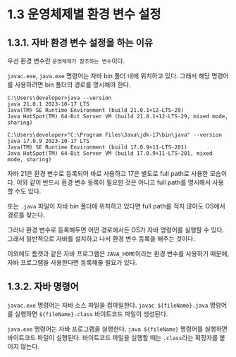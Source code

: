 # 1.3 운영체제별 환경 변수 설정

## 1.3.1. 자바 환경 변수 설정을 하는 이유

우선 환경 변수란 `운영체제가 참조하는 변수`이다.

`javac.exe`, `java.exe` 명령어는 자바 bin 폴더 내에 위치하고 있다. 그래서 해당 명령어를 사용하려면 bin 폴더의 경로를 명시해야 한다.

```
C:\Users\developer>java --version
java 21.0.1 2023-10-17 LTS
Java(TM) SE Runtime Environment (build 21.0.1+12-LTS-29)
Java HotSpot(TM) 64-Bit Server VM (build 21.0.1+12-LTS-29, mixed mode, sharing)

C:\Users\developer>"C:\Program Files\Java\jdk-17\bin\java" --version
java 17.0.9 2023-10-17 LTS
Java(TM) SE Runtime Environment (build 17.0.9+11-LTS-201)
Java HotSpot(TM) 64-Bit Server VM (build 17.0.9+11-LTS-201, mixed mode, sharing)
```

자바 21은 환경 변수로 등록되어 바로 사용하고 17은 별도로 full path로 사용한 모습이다. 이와 같이 반드시 환경 변수 등록이 필요한 것은 아니고 full path를 명시해서 사용할 수도 있다.

또는 `.java` 파일이 자바 bin 폴더에 위치하고 있다면 full path를 적지 않아도 OS에서 경로를 찾는다.

그러나 환경 변수로 등록해두면 어떤 경로에서든 OS가 자바 명령어를 실행할 수 있다. 그래서 일반적으로 자바를 설치하고 나서 환경 변수 등록을 해주는 것이다.

이외에도 톰캣과 같은 자바 프로그램은 `JAVA_HOME`이라는 환경 변수를 사용하기 때문에, 자바 프로그램을 사용한다면 등록해줄 필요가 있다.

## 1.3.2. 자바 명령어

`javac.exe` 명령어는 자바 소스 파일을 컴파일한다. `javac ${fileName}.java` 명령어를 실행하면 `${fileName}.class` 바이트코드 파일이 생성된다.

`java.exe` 명령어는 자바 프로그램을 실행한다. `java ${fileName}` 명령어를 실행하면 바이트코드 파일이 실행된다. 바이트코드 파일을 실행할 때는 `.class`라는 확장자를 붙이지 않는다.
